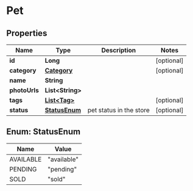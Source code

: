 # Pet

## Properties

 Name          | Type                          | Description             | Notes      
---------------|-------------------------------|-------------------------|------------
 **id**        | **Long**                      |                         | [optional] 
 **category**  | [**Category**](Category.md)   |                         | [optional] 
 **name**      | **String**                    |                         |
 **photoUrls** | **List&lt;String&gt;**        |                         |
 **tags**      | [**List&lt;Tag&gt;**](Tag.md) |                         | [optional] 
 **status**    | [**StatusEnum**](#StatusEnum) | pet status in the store | [optional] 

<a name="StatusEnum"></a>

## Enum: StatusEnum

 Name      | Value                 
-----------|-----------------------
 AVAILABLE | &quot;available&quot; 
 PENDING   | &quot;pending&quot;   
 SOLD      | &quot;sold&quot;      



